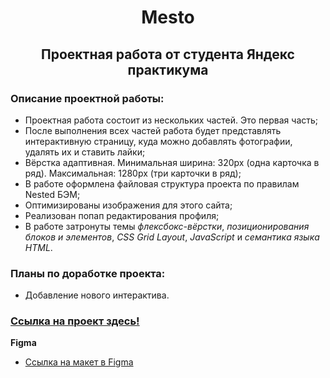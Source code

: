 <h1 align="center"><b>Mesto</b></h1>
<h2 align="center">Проектная работа от студента Яндекс практикума </h2>

### Описание проектной работы:

* Проектная работа состоит из нескольких частей. Это первая часть;
* После выполнения всех частей работа будет представлять интерактивную страницу, куда можно добавлять фотографии, удалять их и ставить лайки;
* Вёрстка адаптивная. Минимальная ширина: 320px (одна карточка в ряд). Максимальная: 1280px (три карточки в ряд);
* В работе оформлена файловая структура проекта по правилам Nested БЭМ;
* Оптимизированы изображения для этого сайта;
* Реализован попап редактирования профиля;
* В работе затронуты темы _флексбокс-вёрстки_, _позиционирования блоков и элементов_, _CSS Grid Layout_, _JavaScript_ и _семантика языка HTML_.

### Планы по доработке проекта:
* Добавление нового интерактива.
### [Ссылка на проект здесь!](https://stenly11.github.io/mesto/)

**Figma**

* [Ссылка на макет в Figma](https://www.figma.com/file/2cn9N9jSkmxD84oJik7xL7/JavaScript.-Sprint-4?node-id=0%3A1)
